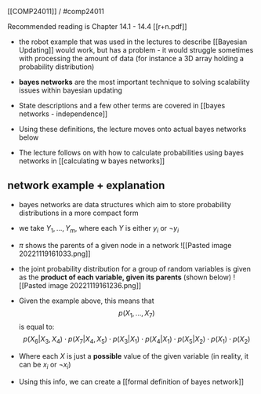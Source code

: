 [[COMP24011]] / #comp24011

Recommended reading is Chapter 14.1 - 14.4 [[r+n.pdf]]

- the robot example that was used in the lectures to describe [[Bayesian Updating]] would work, but has a problem - it would struggle sometimes with processing the amount of data (for instance a 3D array holding a probability distribution)
- **bayes networks** are the most important technique to solving scalability issues within bayesian updating

- State descriptions and a few other terms are covered in [[bayes networks - independence]]
- Using these definitions, the lecture moves onto actual bayes networks below
- The lecture follows on with how to calculate probabilities using bayes networks in [[calculating w bayes networks]]

## network example + explanation

- bayes networks are data structures which aim to store probability distributions in a more compact form
- we take $Y_1,...,Y_m$, where each $Y$ is either $y_i$ or $\neg y_i$

- $\pi$ shows the parents of a given node in a network
  ![[Pasted image 20221119161033.png]]

- the joint probability distribution for a group of random variables is given as the **product of each variable, given its parents** (shown below)
  ![[Pasted image 20221119161236.png]]

- Given the example above, this means that
  $$p(X_1,...,X_7)$$
  is equal to:
  $$ p(X_6|X_3,X_4) \cdot p(X_7|X_4,X_5) \cdot p(X_3|X_1) \cdot p(X_4|X_1) \cdot p(X_5 | X_2) \cdot p(X_1) \cdot p(X_2)$$

- Where each $X$ is just a **possible** value of the given variable (in reality, it can be $x_i$ or $\neg x_i$)

- Using this info, we can create a [[formal definition of bayes network]]